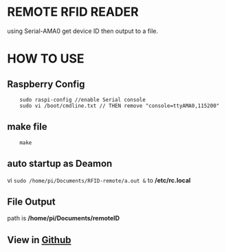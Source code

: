 # REMOTE RFID READER
using Serial-AMA0 get device ID
then output to a file.
# HOW TO USE
## Raspberry Config
        sudo raspi-config //enable Serial console
        sudo vi /boot/cmdline.txt // THEN remove "console=ttyAMA0,115200"
## make file
        make
## auto startup as Deamon
vi `sudo /home/pi/Documents/RFID-remote/a.out &` to **/etc/rc.local**
## File Output
path is **/home/pi/Documents/remoteID**
## View in [Github](https://github.com/savent404/RFID-remote)
